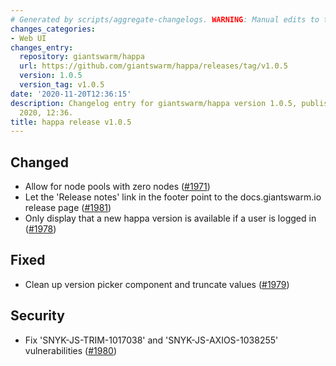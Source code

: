 ```yaml
---
# Generated by scripts/aggregate-changelogs. WARNING: Manual edits to this files will be overwritten.
changes_categories:
- Web UI
changes_entry:
  repository: giantswarm/happa
  url: https://github.com/giantswarm/happa/releases/tag/v1.0.5
  version: 1.0.5
  version_tag: v1.0.5
date: '2020-11-20T12:36:15'
description: Changelog entry for giantswarm/happa version 1.0.5, published on 20 November
  2020, 12:36.
title: happa release v1.0.5
---
```


## Changed

- Allow for node pools with zero nodes ([#1971](https://github.com/giantswarm/happa/pull/1971))
- Let the 'Release notes' link in the footer point to the docs.giantswarm.io release page ([#1981](https://github.com/giantswarm/happa/pull/1981))
- Only display that a new happa version is available if a user is logged in ([#1978](https://github.com/giantswarm/happa/pull/1978))

## Fixed

- Clean up version picker component and truncate values ([#1979](https://github.com/giantswarm/happa/pull/1979))

## Security

- Fix 'SNYK-JS-TRIM-1017038' and 'SNYK-JS-AXIOS-1038255' vulnerabilities ([#1980](https://github.com/giantswarm/happa/pull/1980))

